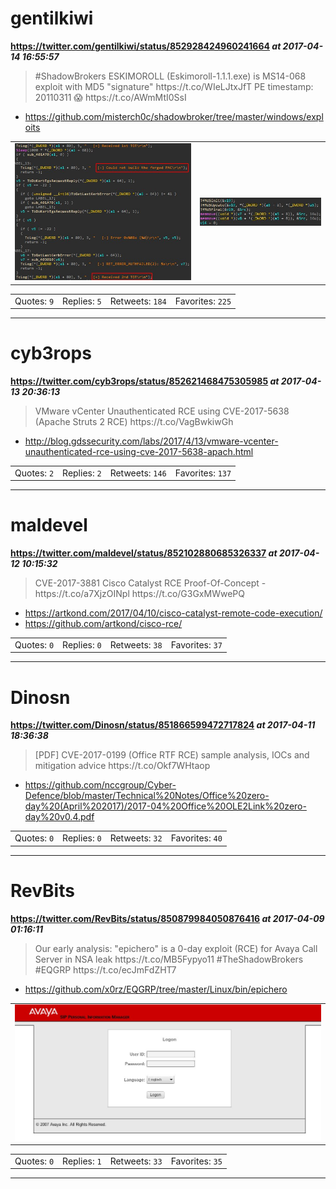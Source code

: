 # gentilkiwi
**https://twitter.com/gentilkiwi/status/852928424960241664 _at 2017-04-14 16:55:57_**
<blockquote>
#ShadowBrokers ESKIMOROLL (Eskimoroll-1.1.1.exe) is MS14-068 exploit with MD5 "signature"
https://t.co/WIeLJtxJfT
PE timestamp: 20110311 😱 https://t.co/AWmMtI0SsI
</blockquote>

* https://github.com/misterch0c/shadowbroker/tree/master/windows/exploits

<table><tr>
<td><img src="pictures/http+++pbs.twimg.com+media+C9Y0BpYXcAElm6Q.jpg" alt="http://pbs.twimg.com/media/C9Y0BpYXcAElm6Q.jpg"></td>
<td><img src="pictures/http+++pbs.twimg.com+media+C9Y0CYkXYAAAp_-.jpg" alt="http://pbs.twimg.com/media/C9Y0CYkXYAAAp_-.jpg"></td>
</table></tr>
<table><tr>
<td>Quotes: <code>9</code></td>
<td>Replies: <code>5</code></td>
<td>Retweets: <code>184</code></td>
<td>Favorites: <code>225</code></td>
</table></tr>

---

# cyb3rops
**https://twitter.com/cyb3rops/status/852621468475305985 _at 2017-04-13 20:36:13_**
<blockquote>
VMware vCenter Unauthenticated RCE using CVE-2017-5638 (Apache Struts 2 RCE) https://t.co/VagBwkiwGh
</blockquote>

* http://blog.gdssecurity.com/labs/2017/4/13/vmware-vcenter-unauthenticated-rce-using-cve-2017-5638-apach.html

<table><tr>
<td>Quotes: <code>2</code></td>
<td>Replies: <code>2</code></td>
<td>Retweets: <code>146</code></td>
<td>Favorites: <code>137</code></td>
</table></tr>

---

# maldevel
**https://twitter.com/maldevel/status/852102880685326337 _at 2017-04-12 10:15:32_**
<blockquote>
CVE-2017-3881 Cisco Catalyst RCE Proof-Of-Concept - 
https://t.co/a7XjzOINpl https://t.co/G3GxMWwePQ
</blockquote>

* https://artkond.com/2017/04/10/cisco-catalyst-remote-code-execution/
* https://github.com/artkond/cisco-rce/

<table><tr>
<td>Quotes: <code>0</code></td>
<td>Replies: <code>0</code></td>
<td>Retweets: <code>38</code></td>
<td>Favorites: <code>37</code></td>
</table></tr>

---

# Dinosn
**https://twitter.com/Dinosn/status/851866599472717824 _at 2017-04-11 18:36:38_**
<blockquote>
[PDF] CVE-2017-0199 (Office RTF RCE) sample analysis, IOCs and mitigation advice  https://t.co/Okf7WHtaop
</blockquote>

* https://github.com/nccgroup/Cyber-Defence/blob/master/Technical%20Notes/Office%20zero-day%20(April%202017)/2017-04%20Office%20OLE2Link%20zero-day%20v0.4.pdf

<table><tr>
<td>Quotes: <code>0</code></td>
<td>Replies: <code>0</code></td>
<td>Retweets: <code>32</code></td>
<td>Favorites: <code>40</code></td>
</table></tr>

---

# RevBits
**https://twitter.com/RevBits/status/850879984050876416 _at 2017-04-09 01:16:11_**
<blockquote>
Our early analysis: "epichero" is a 0-day exploit (RCE) for Avaya Call Server in NSA leak https://t.co/MB5Fypyo11 #TheShadowBrokers #EQGRP https://t.co/ecJmFdZHT7
</blockquote>

* https://github.com/x0rz/EQGRP/tree/master/Linux/bin/epichero

<table><tr>
<td><img src="pictures/http+++pbs.twimg.com+media+C87qiObXoAAqAre.jpg" alt="http://pbs.twimg.com/media/C87qiObXoAAqAre.jpg"></td>
</table></tr>
<table><tr>
<td>Quotes: <code>0</code></td>
<td>Replies: <code>1</code></td>
<td>Retweets: <code>33</code></td>
<td>Favorites: <code>35</code></td>
</table></tr>

---

